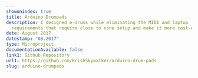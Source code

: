 ```yaml
---
showonindex: true
title: Arduino Drumpads
description: I designed e-drums while eliminating the MIDI and laptop
  requirements that require close to none setup and make it more cost-effective.
date: August 2017
datestamp: "08.2017"
type: Microproject
documentationAvailable: false
link1: Github Repository
url1: https://github.com/KrishSkywalker/arduino-drum-pads
slug: arduino-drumpads
---
```

